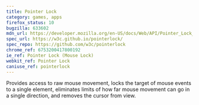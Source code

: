```yaml
---
title: Pointer Lock
category: games, apps
firefox_status: 10
bugzilla: 633602
mdn_url: https://developer.mozilla.org/en-US/docs/Web/API/Pointer_Lock_API
spec_url: https://w3c.github.io/pointerlock/
spec_repo: https://github.com/w3c/pointerlock
chrome_ref: 6753200417800192
ie_ref: Pointer Lock (Mouse Lock)
webkit_ref: Pointer Lock
caniuse_ref: pointerlock
---
```


Provides access to raw mouse movement, locks the target of mouse events to a single element, eliminates limits of how far mouse movement can go in a single direction, and removes the cursor from view.
